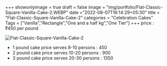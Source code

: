 +++
showonlyimage = true
draft = false
image = "img/portfolio/Flat-Classic-Square-Vanilla-Cake-2.WEBP"
date ="2022-08-07T16:14:29+05:30"
title = "Flat-Classic-Square-Vanilla-Cake-2"
categories = "Celebration Cakes"
Tags = ["Vanilla","Rectangle","One and a half kg","One Tier"]
+++
price : ₹450 per pound
<!--more-->
![Flat-Classic-Square-Vanilla-Cake-2](/img/portfolio/Flat-Classic-Square-Vanilla-Cake-2.WEBP)
* 1 pound cake price serves 8-10 persons : 450
* 2 pound cake price serves 10-20 persons : 900
* 3 pound cake price serves 20-30 persons : 1350
